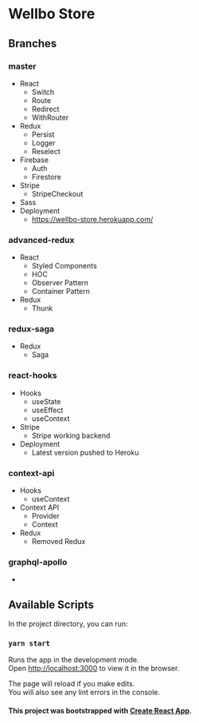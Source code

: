 # Wellbo Store

## Branches

### master

* React
  * Switch
  * Route
  * Redirect
  * WithRouter
* Redux
  * Persist
  * Logger
  * Reselect
* Firebase
  * Auth
  * Firestore
* Stripe
  * StripeCheckout
* Sass
* Deployment
  * https://wellbo-store.herokuapp.com/ 
  
### advanced-redux

* React
  * Styled Components
  * HOC
  * Observer Pattern
  * Container Pattern
* Redux
  * Thunk

### redux-saga

* Redux
  * Saga

### react-hooks

* Hooks
  * useState
  * useEffect
  * useContext
* Stripe
  * Stripe working backend
* Deployment
  * Latest version pushed to Heroku

### context-api

* Hooks
  * useContext
* Context API
  * Provider
  * Context
* Redux
  * Removed Redux
  
### graphql-apollo

* 

## Available Scripts

In the project directory, you can run:

### `yarn start`

Runs the app in the development mode.<br />
Open [http://localhost:3000](http://localhost:3000) to view it in the browser.

The page will reload if you make edits.<br />
You will also see any lint errors in the console.

#### This project was bootstrapped with [Create React App](https://github.com/facebook/create-react-app).
